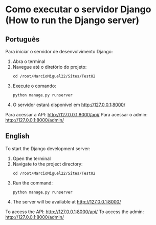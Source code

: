 # Como executar o servidor Django (How to run the Django server)

## Português

Para iniciar o servidor de desenvolvimento Django:

1. Abra o terminal
2. Navegue até o diretório do projeto:
   ```
   cd /root/MarcioMiguel22/Sites/Test02
   ```
3. Execute o comando:
   ```
   python manage.py runserver
   ```
4. O servidor estará disponível em http://127.0.0.1:8000/

Para acessar a API: http://127.0.0.1:8000/api/
Para acessar o admin: http://127.0.0.1:8000/admin/

## English

To start the Django development server:

1. Open the terminal
2. Navigate to the project directory:
   ```
   cd /root/MarcioMiguel22/Sites/Test02
   ```
3. Run the command:
   ```
   python manage.py runserver
   ```
4. The server will be available at http://127.0.0.1:8000/

To access the API: http://127.0.0.1:8000/api/
To access the admin: http://127.0.0.1:8000/admin/
